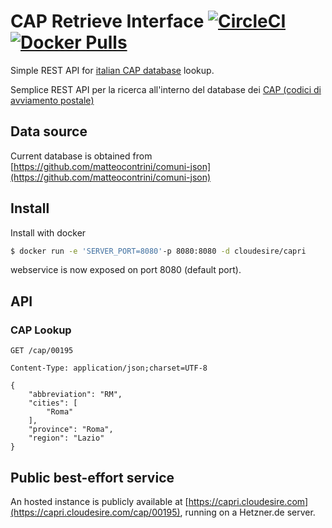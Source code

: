 # CAP Retrieve Interface [![CircleCI](https://circleci.com/gh/ClouDesire/capri.svg?style=svg)](https://circleci.com/gh/ClouDesire/capri) [![Docker Pulls](https://img.shields.io/docker/pulls/cloudesire/capri.svg?style=plastic)](https://hub.docker.com/r/cloudesire/capri/)

Simple REST API for [italian CAP database](https://en.wikipedia.org/wiki/List_of_postal_codes_in_Italy) lookup.

Semplice REST API per la ricerca all'interno del database dei [CAP (codici di avviamento postale)](https://it.wikipedia.org/wiki/Codice_di_avviamento_postale)

## Data source

Current database is obtained from [https://github.com/matteocontrini/comuni-json](https://github.com/matteocontrini/comuni-json)

## Install

Install with docker

```sh
$ docker run -e 'SERVER_PORT=8080'-p 8080:8080 -d cloudesire/capri
```

webservice is now exposed on port 8080 (default port).

## API

### CAP Lookup

```
GET /cap/00195

Content-Type: application/json;charset=UTF-8

{
    "abbreviation": "RM", 
    "cities": [
        "Roma"
    ], 
    "province": "Roma", 
    "region": "Lazio"
}

```

## Public best-effort service

An hosted instance is publicly available at [https://capri.cloudesire.com](https://capri.cloudesire.com/cap/00195), running on a Hetzner.de server.
